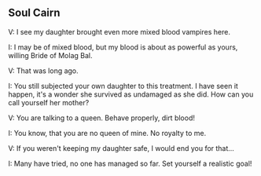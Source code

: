 ## Soul Cairn

V: I see my daughter brought even more mixed blood vampires here.

I: I may be of mixed blood, but my blood is about as powerful as yours, willing Bride of Molag Bal.

V: That was long ago.

I: You still subjected your own daughter to this treatment. I have seen it happen, it's a wonder she survived as undamaged as she did. How can you call yourself her mother?

V: You are talking to a queen. Behave properly, dirt blood!

I: You know, that you are no queen of mine. No royalty to me.

V: If you weren't keeping my daughter safe, I would end you for that...

I: Many have tried, no one has managed so far. Set yourself a realistic goal!
